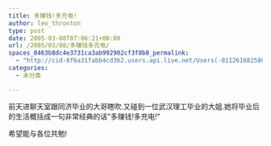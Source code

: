 ```yaml
---
title: 多赚钱!多充电!
author: leo_thronton
type: post
date: 2005-03-08T07:06:21+00:00
url: /2005/03/08/多赚钱多充电/
spaces_8463b8dc4e3731ca3ab992902cf3f8b8_permalink:
  - "http://cid-8f6a31fabb4cd362.users.api.live.net/Users(-8112616825800567966)/Blogs('8F6A31FABB4CD362!102')/Entries('8F6A31FABB4CD362!115')?authkey=yuBuArwciRo%24"
categories:
  - 未分类

---
```

<div id="msgcns!8F6A31FABB4CD362!115" class="bvMsg">
  <p>
    前天进聊天室跟同济毕业的大哥瞎吹.又碰到一位武汉理工毕业的大姐.她将毕业后的生活概括成一句非常经典的话"多赚钱!多充电!"
  </p>
  
  <p>
    希望能与各位共勉!
  </p>
</div>